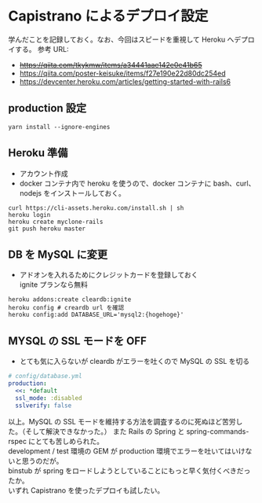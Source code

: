 # Capistrano によるデプロイ設定

学んだことを記録しておく。なお、今回はスピードを重視して Heroku へデプロイする。
参考 URL:

- ~~<https://qiita.com/tkykmw/items/a34441aae142e0e41b65>~~
- <https://qiita.com/poster-keisuke/items/f27e190e22d80dc254ed>
- <https://devcenter.heroku.com/articles/getting-started-with-rails6>

## production 設定

```shell
yarn install --ignore-engines
```

## Heroku 準備

- アカウント作成
- docker コンテナ内で heroku を使うので、docker コンテナに bash、curl、nodejs をインストールしておく。

```shell
curl https://cli-assets.heroku.com/install.sh | sh
heroku login
heroku create myclone-rails
git push heroku master
```

## DB を MySQL に変更

- アドオンを入れるためにクレジットカードを登録しておく  
  ignite プランなら無料

```shell
heroku addons:create cleardb:ignite
heroku config # creardb url を確認
heroku config:add DATABASE_URL='mysql2:{hogehoge}'
```

## MYSQL の SSL モードを OFF

- とても気に入らないが cleardb がエラーを吐くので MySQL の SSL を切る

```yml
# config/database.yml
production:
  <<: *default
  ssl_mode: :disabled
  sslverify: false
```

以上。MySQL の SSL モードを維持する方法を調査するのに死ぬほど苦労した。（そして解決できなかった。）
また Rails の Spring と spring-commands-rspec にとても苦しめられた。  
development / test 環境の GEM が production 環境でエラーを吐いてはいけないと思うのだが。  
binstub が spring をロードしようとしていることにもっと早く気付くべきだったか。  
いずれ Capistrano を使ったデプロイも試したい。
